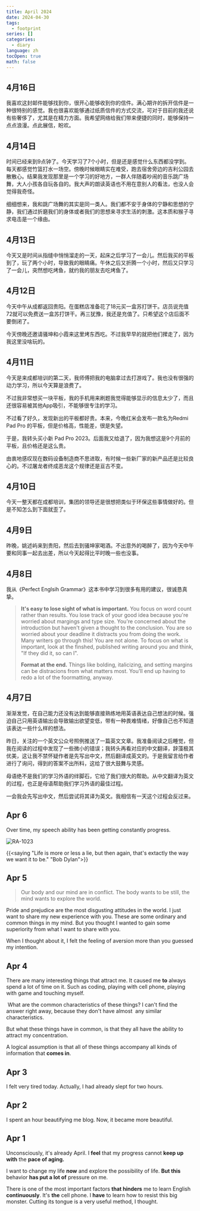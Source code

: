 ```yaml
---
title: April 2024
date: 2024-04-30
tags:
  - footprint
series: []
categories:
  - diary
language: zh
tocOpen: true
math: false
---
```


## 4月16日

我喜欢这封邮件能够找到你，很开心能够收到你的信件。满心期许的拆开信件是一种很特别的感觉。我也很喜欢能够通过纸质信件的方式交流，可对于目前的我还说有些奢侈了，尤其是在精力方面。我希望网络给我们带来便捷的同时，能够保持一点点浪漫。点此展信，盼欢。



## 4月14日

时间已经来到9点钟了。今天学习了7个小时，但是还是感觉什么东西都没学到。每天都感觉竹篮打水一场空。傍晚时候眼睛实在难受，跑去宿舍旁边的吉利公园去散散心。结果我发现那里是一个学习的好地方，一群人伴随着吵闹的音乐跳广场舞，大人小孩各自玩各自的。我大声的朗读英语也不用在意别人的看法，也没人会觉得我奇怪。

细细想来，我和跳广场舞的其实是同一类人。我们都不安于身体的宁静和思想的宁静，我们通过折磨我们的身体或者我们的思想来寻求生活的刺激。这本质和猴子寻求电击是一个缘由。

## 4月13日

今天又是时间从指缝中悄悄溜走的一天，起床之后学习了一会儿。然后我买的平板到了，玩了两个小时，导致我的眼睛痛。午休之后又折腾一个小时，然后又只学习了一会儿，突然想吃烤鱼，就约我的朋友去吃烤鱼了。

## 4月12日

今天中午从成都返回贵阳。在蛋糕店准备花了18元买一盒苏打饼干。店员说充值72就可以免费送一盒苏打饼干。再三犹豫，我还是充值了。只希望这个店后面不要倒闭了。

今天傍晚还邀请骚坤和小霞来这里烤东西吃。不过我早早的就把他们撵走了，因为我这里没啥玩的。

## 4月11日

今天是来成都培训的第二天，我师傅把我的电脑拿过去打游戏了。我也没有很强的动力学习，所以今天算是浪费了。

不过我非常想买一块平板，我的手机用来刷题我觉得能够显示的信息太少了，而且还很容易被其他App吸引，不能够很专注的学习。

不过看了好久，发现新出的平板都好贵。本来，今晚红米会发布一款名为Redmi Pad Pro 的平板，但是价格高，性能差，很是失望。

于是，我转头买小新 Pad Pro 2023。后面我又给退了，因为我想这是9个月前的平板，且价格还是这么贵。

由衷地感叹现在数码设备制造商不思进取，有时候一些新厂家的新产品还是比较良心的。不过屠龙者终成恶龙这个规律还是亘古不变。

## 4月10日

今天一整天都在成都培训，集团的领导还是很想把类似于环保这些事情做好的。但是不知怎么到下面就歪了。

## 4月9日

昨晚，姚述屿来到贵阳，然后去到骚坤家喝酒。不出意外的喝醉了，因为今天中午要和同事一起去出差，所以今天起得比平时晚一些也没事。

## 4月8日

我从《Perfect Englsih Grammar》这本书中学习到很多有用的建议，很诚恳真挚。

> **It's easy to lose sight of what is important.** You focus on word count rather than results. You lose track of your good idea because you're worried about margings and type size. You're concerned about the introduction but haven't given a thought to the conclusion. You are so worried about your deadline it distracts you from doing the work. Many writers go through this! You are not alone. To focus on what is important, look at the finshed, published writing around you and think, "If they did it, so can I".
>
> **Format at the end.** Things like bolding, italicizing, and setting margins can be distracions from what matters most. You'll end up having to redo a lot of the foormatting, anyway.

## 4月7日

渐渐发觉，在自己能力还没有达到能够直接熟练地用英语表达自己想法的时候。强迫自己只用英语输出会导致输出欲望变低，带有一种畏难情绪，好像自己也不知道该表达一些什么样的想法。

昨日，关注的一个英文公众号照例推送了一篇英文文章。我准备阅读之后睡觉，但我在阅读的过程中发现了一些微小的错误；我转头再看对应的中文翻译，辞藻极其优美，这让我不禁怀疑作者是先写出中文，然后翻译成英文的。于是我留言给作者进行了询问，得到的答案不出所料，这给了很大鼓舞与灵感。

母语绝不是我们的学习外语的绊脚石，它给了我们很大的帮助。从中文翻译为英文的过程，也正是母语帮助我们学习外语的最佳过程。

一会我会先写出中文，然后尝试将其译为英文。我相信有一天这个过程会反过来。



## Apr 6

Over time, my speech ability has been getting constantly progress.

![RA-1023](https://dagwbl.oss-cn-chengdu.aliyuncs.com/picture/obsidian/image-20240406131231278.png)

{{<saying "Life is more or less a lie, but then again, that's extactly the way we want it to be." "Bob Dylan">}}

## Apr 5

> Our body and our mind are in conflict. The body wants to be still, the mind wants to explore the world.

Pride and prejudice are the most disgusting attitudes in the world. I just want to share my new experience with you. These are some ordinary and common things in my mind. But you thought I wanted to gain some superiority from what I want to share with you.

When I thought about it, I felt the feeling of aversion more than you guessed my intention.

## Apr 4

There are many interesting things that attract me. It caused me **to** always spend a lot of time on it. Such as coding, playing with cell phone, playing with game and touching myself.

 What are the common characteristics of these things? I can't find the answer right away, because they don't have almost  any similar characteristics.

But what these things have in common, is that they all have the ability to attract my concentration. 

A logical assumption is that all of these things accompany all kinds of information that **comes in**.

## Apr 3

I felt very tired today. Actually, I had already slept for two hours.

## Apr 2

I spent an hour beautifying me blog. Now, it became more beautiful.

## Apr 1

Unconsciously, it's already April. I **feel** that my progress cannot **keep up with** the **pace of aging.**

I want to change my life **now** and explore the possibility of life. **But this** behavior **has put a lot of** pressure on me.

There is one of the most important factors **that hinders** me to learn English **continuously**. It's **the** cell phone. I **have** to learn how to resist this big monster. Cutting its tongue is a very useful method, I thought.
